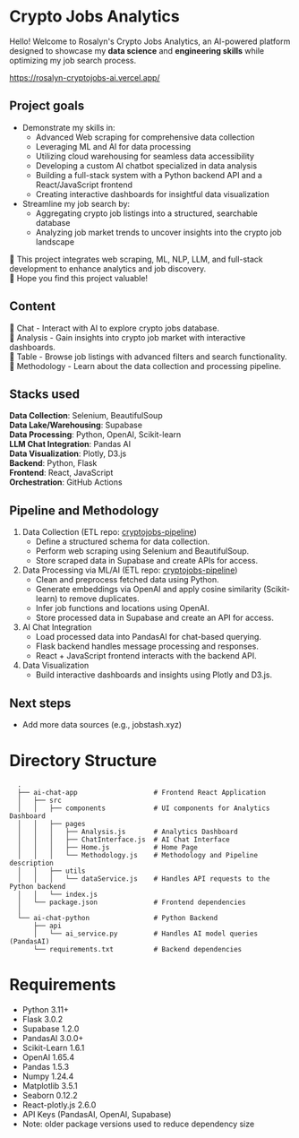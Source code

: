 # Crypto Jobs Analytics

Hello! Welcome to Rosalyn's Crypto Jobs Analytics, an AI-powered platform designed to showcase my <b>data science</b> and <b>engineering skills</b> while optimizing my job search process. 

https://rosalyn-cryptojobs-ai.vercel.app/

## Project goals
- Demonstrate my skills in: <br>
   - Advanced Web scraping for comprehensive data collection
   - Leveraging ML and AI for data processing
   - Utilizing cloud warehousing for seamless data accessibility
   - Developing a custom AI chatbot specialized in data analysis
   - Building a full-stack system with a Python backend API and a React/JavaScript frontend
   - Creating interactive dashboards for insightful data visualization
- Streamline my job search by:
   - Aggregating crypto job listings into a structured, searchable database
   - Analyzing job market trends to uncover insights into the crypto job landscape

🚀 This project integrates web scraping, ML, NLP, LLM, and full-stack development to enhance analytics and job discovery.<br>
🚀 Hope you find this project valuable!<br>

## Content
📌 Chat - Interact with AI to explore crypto jobs database. <br>
📌 Analysis - Gain insights into crypto job market with interactive dashboards. <br>
📌 Table - Browse job listings with advanced filters and search functionality. <br>
📌 Methodology - Learn about the data collection and processing pipeline.

## Stacks used
<b>Data Collection</b>: Selenium, BeautifulSoup <br>
<b>Data Lake/Warehousing</b>: Supabase <br>
<b>Data Processing</b>: Python, OpenAI, Scikit-learn <br>
<b>LLM Chat Integration</b>: Pandas AI <br>
<b>Data Visualization</b>: Plotly, D3.js <br>
<b>Backend</b>: Python, Flask <br>
<b>Frontend</b>: React, JavaScript <br>
<b>Orchestration</b>: GitHub Actions <br>

## Pipeline and Methodology
1. Data Collection (ETL repo: <a href="https://github.com/ghrjeon/cryptojobs-pipeline" target="_blank" rel="noopener noreferrer">cryptojobs-pipeline</a>)
   - Define a structured schema for data collection.
   - Perform web scraping using Selenium and BeautifulSoup.
   - Store scraped data in Supabase and create APIs for access. 
3. Data Processing via ML/AI (ETL repo: <a href="https://github.com/ghrjeon/cryptojobs-pipeline" target="_blank" rel="noopener noreferrer">cryptojobs-pipeline</a>)
   - Clean and preprocess fetched data using Python.
   - Generate embeddings via OpenAI and apply cosine similarity (Scikit-learn) to remove duplicates.
   - Infer job functions and locations using OpenAI.
   - Store processed data in Supabase and create an API for access.
4. AI Chat Integration
   - Load processed data into PandasAI for chat-based querying.
   - Flask backend handles message processing and responses.
   - React + JavaScript frontend interacts with the backend API.
5. Data Visualization
   - Build interactive dashboards and insights using Plotly and D3.js.

## Next steps
- Add more data sources (e.g., jobstash.xyz)

# Directory Structure  
      .
      ├── ai-chat-app                   # Frontend React Application 
      │   ├── src
      │   │   ├── components            # UI components for Analytics Dashboard
      │   │   ├── pages
      │   │   │   ├── Analysis.js       # Analytics Dashboard 
      │   │   │   ├── ChatInterface.js  # AI Chat Interface 
      │   │   │   ├── Home.js           # Home Page  
      │   │   │   └── Methodology.js    # Methodology and Pipeline description 
      │   │   ├── utils
      │   │   │   └── dataService.js    # Handles API requests to the Python backend
      │   │   └── index.js
      │   └── package.json              # Frontend dependencies 
      │
      └── ai-chat-python                # Python Backend
          ├── api                       
          │   └── ai_service.py         # Handles AI model queries (PandasAI)
          └── requirements.txt          # Backend dependencies 

# Requirements 
- Python 3.11+
- Flask 3.0.2
- Supabase 1.2.0
- PandasAI 3.0.0+
- Scikit-Learn 1.6.1
- OpenAI 1.65.4
- Pandas 1.5.3
- Numpy 1.24.4
- Matplotlib 3.5.1
- Seaborn 0.12.2
- React-plotly.js 2.6.0
- API Keys (PandasAI, OpenAI, Supabase) <br>
- Note: older package versions used to reduce dependency size
